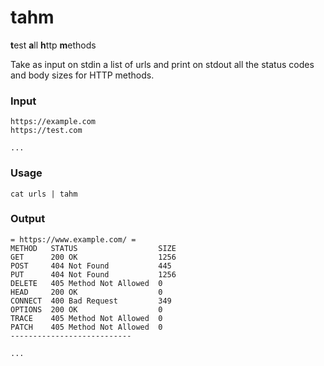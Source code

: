 # tahm

**t**est **a**ll **h**ttp **m**ethods

Take as input on stdin a list of urls and print on stdout all the status codes and body sizes for HTTP methods. 

### Input

```
https://example.com
https://test.com

...
```

### Usage

`cat urls | tahm`

### Output

```
= https://www.example.com/ =
METHOD   STATUS                  SIZE  
GET      200 OK                  1256  
POST     404 Not Found           445   
PUT      404 Not Found           1256  
DELETE   405 Method Not Allowed  0     
HEAD     200 OK                  0     
CONNECT  400 Bad Request         349   
OPTIONS  200 OK                  0     
TRACE    405 Method Not Allowed  0     
PATCH    405 Method Not Allowed  0     
---------------------------

...
```
